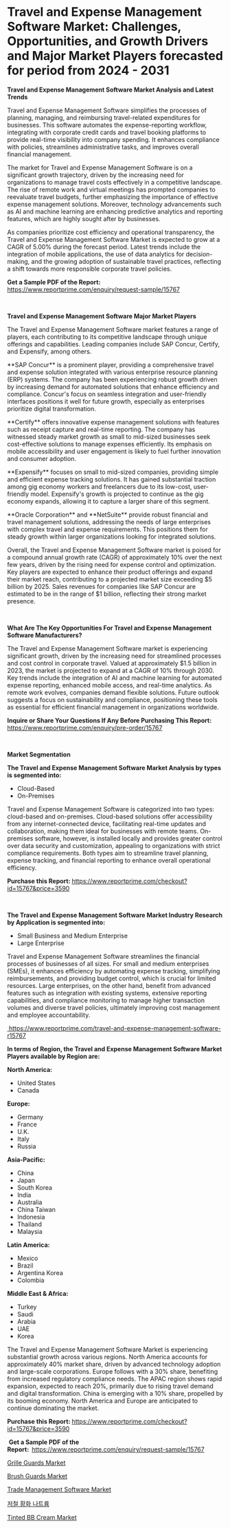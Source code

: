 <p><h1>Travel and Expense Management Software Market: Challenges, Opportunities, and Growth Drivers and Major Market Players forecasted for period from 2024 - 2031</h1></p><p><strong>Travel and Expense Management Software Market Analysis and Latest Trends</strong></p>
<p><p>Travel and Expense Management Software simplifies the processes of planning, managing, and reimbursing travel-related expenditures for businesses. This software automates the expense-reporting workflow, integrating with corporate credit cards and travel booking platforms to provide real-time visibility into company spending. It enhances compliance with policies, streamlines administrative tasks, and improves overall financial management.</p><p>The market for Travel and Expense Management Software is on a significant growth trajectory, driven by the increasing need for organizations to manage travel costs effectively in a competitive landscape. The rise of remote work and virtual meetings has prompted companies to reevaluate travel budgets, further emphasizing the importance of effective expense management solutions. Moreover, technology advancements such as AI and machine learning are enhancing predictive analytics and reporting features, which are highly sought after by businesses.</p><p>As companies prioritize cost efficiency and operational transparency, the Travel and Expense Management Software Market is expected to grow at a CAGR of 5.00% during the forecast period. Latest trends include the integration of mobile applications, the use of data analytics for decision-making, and the growing adoption of sustainable travel practices, reflecting a shift towards more responsible corporate travel policies.</p></p>
<p><strong>Get a Sample PDF of the Report:&nbsp;</strong> <a href="https://www.reportprime.com/enquiry/request-sample/15767">https://www.reportprime.com/enquiry/request-sample/15767</a></p>
<p>&nbsp;</p>
<p><strong>Travel and Expense Management Software Major Market Players</strong></p>
<p><p>The Travel and Expense Management Software market features a range of players, each contributing to its competitive landscape through unique offerings and capabilities. Leading companies include SAP Concur, Certify, and Expensify, among others.</p><p>**SAP Concur** is a prominent player, providing a comprehensive travel and expense solution integrated with various enterprise resource planning (ERP) systems. The company has been experiencing robust growth driven by increasing demand for automated solutions that enhance efficiency and compliance. Concur's focus on seamless integration and user-friendly interfaces positions it well for future growth, especially as enterprises prioritize digital transformation.</p><p>**Certify** offers innovative expense management solutions with features such as receipt capture and real-time reporting. The company has witnessed steady market growth as small to mid-sized businesses seek cost-effective solutions to manage expenses efficiently. Its emphasis on mobile accessibility and user engagement is likely to fuel further innovation and consumer adoption.</p><p>**Expensify** focuses on small to mid-sized companies, providing simple and efficient expense tracking solutions. It has gained substantial traction among gig economy workers and freelancers due to its low-cost, user-friendly model. Expensify's growth is projected to continue as the gig economy expands, allowing it to capture a larger share of this segment.</p><p>**Oracle Corporation** and **NetSuite** provide robust financial and travel management solutions, addressing the needs of large enterprises with complex travel and expense requirements. This positions them for steady growth within larger organizations looking for integrated solutions.</p><p>Overall, the Travel and Expense Management Software market is poised for a compound annual growth rate (CAGR) of approximately 10% over the next few years, driven by the rising need for expense control and optimization. Key players are expected to enhance their product offerings and expand their market reach, contributing to a projected market size exceeding $5 billion by 2025. Sales revenues for companies like SAP Concur are estimated to be in the range of $1 billion, reflecting their strong market presence.</p></p>
<p>&nbsp;</p>
<p><strong>What Are The Key Opportunities For Travel and Expense Management Software Manufacturers?</strong></p>
<p><p>The Travel and Expense Management Software market is experiencing significant growth, driven by the increasing need for streamlined processes and cost control in corporate travel. Valued at approximately $1.5 billion in 2023, the market is projected to expand at a CAGR of 10% through 2030. Key trends include the integration of AI and machine learning for automated expense reporting, enhanced mobile access, and real-time analytics. As remote work evolves, companies demand flexible solutions. Future outlook suggests a focus on sustainability and compliance, positioning these tools as essential for efficient financial management in organizations worldwide.</p></p>
<p><strong>Inquire or Share Your Questions If Any Before Purchasing This Report:</strong> <a href="https://www.reportprime.com/enquiry/pre-order/15767">https://www.reportprime.com/enquiry/pre-order/15767</a></p>
<p>&nbsp;</p>
<p><strong>Market Segmentation</strong></p>
<p><strong>The Travel and Expense Management Software Market Analysis by types is segmented into:</strong></p>
<p><ul><li>Cloud-Based</li><li>On-Premises</li></ul></p>
<p><p>Travel and Expense Management Software is categorized into two types: cloud-based and on-premises. Cloud-based solutions offer accessibility from any internet-connected device, facilitating real-time updates and collaboration, making them ideal for businesses with remote teams. On-premises software, however, is installed locally and provides greater control over data security and customization, appealing to organizations with strict compliance requirements. Both types aim to streamline travel planning, expense tracking, and financial reporting to enhance overall operational efficiency.</p></p>
<p><strong>Purchase this Report:&nbsp;</strong><a href="https://www.reportprime.com/checkout?id=15767&price=3590">https://www.reportprime.com/checkout?id=15767&price=3590</a></p>
<p>&nbsp;</p>
<p><strong>The Travel and Expense Management Software Market Industry Research by Application is segmented into:</strong></p>
<p><ul><li>Small Business and Medium Enterprise</li><li>Large Enterprise</li></ul></p>
<p><p>Travel and Expense Management Software streamlines the financial processes of businesses of all sizes. For small and medium enterprises (SMEs), it enhances efficiency by automating expense tracking, simplifying reimbursements, and providing budget control, which is crucial for limited resources. Large enterprises, on the other hand, benefit from advanced features such as integration with existing systems, extensive reporting capabilities, and compliance monitoring to manage higher transaction volumes and diverse travel policies, ultimately improving cost management and employee accountability.</p></p>
<p><a href="https://www.reportprime.com/travel-and-expense-management-software-r15767">&nbsp;https://www.reportprime.com/travel-and-expense-management-software-r15767</a></p>
<p><strong>In terms of Region, the Travel and Expense Management Software Market Players available by Region are:</strong></p>
<p>
    <p> <strong> North America: </strong>
        <ul>
            <li>United States</li>
            <li>Canada</li>
        </ul>
        </p> 
    <p> <strong> Europe: </strong>
        <ul>
            <li>Germany</li>
            <li>France</li>
            <li>U.K.</li>
            <li>Italy</li>
            <li>Russia</li>
        </ul>
        </p> 
    <p> <strong> Asia-Pacific: </strong>
        <ul>
            <li>China</li>
            <li>Japan</li>
            <li>South Korea</li>
            <li>India</li>
            <li>Australia</li>
            <li>China Taiwan</li>
            <li>Indonesia</li>
            <li>Thailand</li>
            <li>Malaysia</li>
        </ul>
        </p> 
    <p> <strong> Latin America: </strong>
        <ul>
            <li>Mexico</li>
            <li>Brazil</li>
            <li>Argentina Korea</li>
            <li>Colombia</li>
        </ul>
        </p> 
    <p> <strong> Middle East & Africa: </strong>
        <ul>
            <li>Turkey</li>
            <li>Saudi</li>
            <li>Arabia</li>
            <li>UAE</li>
            <li>Korea</li>
        </ul>
    </p>
    </p>
<p><p>The Travel and Expense Management Software Market is experiencing substantial growth across various regions. North America accounts for approximately 40% market share, driven by advanced technology adoption and large-scale corporations. Europe follows with a 30% share, benefiting from increased regulatory compliance needs. The APAC region shows rapid expansion, expected to reach 20%, primarily due to rising travel demand and digital transformation. China is emerging with a 10% share, propelled by its booming economy. North America and Europe are anticipated to continue dominating the market.</p></p>
<p><strong>Purchase this Report: </strong><a href="https://www.reportprime.com/checkout?id=15767&price=3590">https://www.reportprime.com/checkout?id=15767&price=3590</a></p>
<p>&nbsp;<strong>Get a Sample PDF of the Report:&nbsp;&nbsp;</strong><a href="https://www.reportprime.com/enquiry/request-sample/15767">https://www.reportprime.com/enquiry/request-sample/15767</a></p>
<p><strong></strong></p>
<p><p><a href="https://issuu.com/reportprime-2/docs/grille-guards-market-size-2030.pptx_5ed29f1bbb3cdd">Grille Guards Market</a></p><p><a href="https://issuu.com/reportprime-2/docs/brush-guards-market-size-2030.pptx_14253cdc9133c2">Brush Guards Market</a></p><p><a href="https://github.com/nathandecarvalho/Market-Research-Report-List-5/blob/main/trade-management-software-market.md">Trade Management Software Market</a></p><p><a href="https://medium.com/@czbtzkwc9/%EC%84%B8%EA%B3%84-low-ferric-sodium-sulfide-market-%EC%9D%80-2024%EC%97%90%EC%84%9C-2031%EB%A1%9C-%EC%97%B0%ED%8F%89%EA%B7%A0-%EC%A6%9D%EA%B0%80%EC%9C%A8%EC%9D%84-%EB%B3%B4%EC%9D%BC-%EA%B2%83%EC%9C%BC%EB%A1%9C-%EC%98%88%EC%83%81%EB%90%A9%EB%8B%88%EB%8B%A4-6a4bfd453fd2">저철 황화 나트륨</a></p><p><a href="https://medium.com/@yvonnecrona2023/tinted-bb-cream-market-trends-and-market-growth-outlook-2024-2031-34c3dd58e54f">Tinted BB Cream Market</a></p></p>